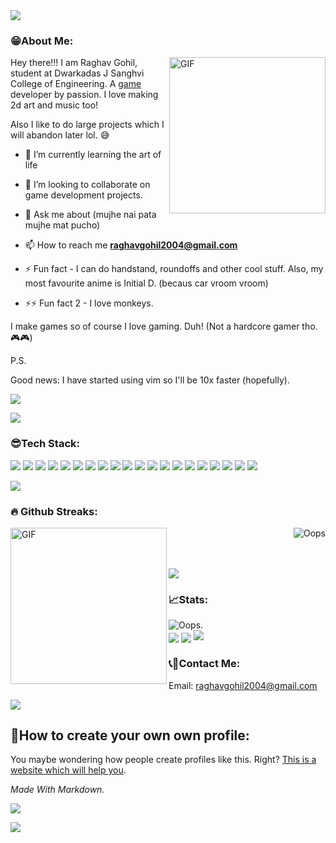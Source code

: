 <img src="https://user-images.githubusercontent.com/73097560/115834477-dbab4500-a447-11eb-908a-139a6edaec5c.gif">

<!--
**RaghavGohil/RaghavGohil** is a ✨ _special_ ✨ repository because its `README.md` (this file) appears on your GitHub profile.

Here are some ideas to get you started:

- 🔭 I’m currently working on ...
- 🌱 I’m currently learning ...
- 👯 I’m looking to collaborate on ...
- 🤔 I’m looking for help with ...
- 💬 Ask me about ...
- 📫 How to reach me: ...
- 😄 Pronouns: ...
- ⚡ Fun fact: ...
--> <!-- Zombie Code Please Ignore>

<!-- About Me: -->

### 😁About Me:

<img alt="GIF" align="right" height="250" src="https://media.tenor.com/EfhPfbG0hnMAAAAC/slap-handa-seishuu.gif">

Hey there!!! I am Raghav Gohil, student at Dwarkadas J Sanghvi College of Engineering. A <a href="https://low-end-studios.itch.io/">game</a> developer by passion. I love making 2d art and music too!

Also I like to do large projects which I will abandon later lol. 😅

- 🌱 I’m currently learning the art of life

- 👯 I’m looking to collaborate on game development projects.

- 💬 Ask me about (mujhe nai pata mujhe mat pucho)

- 📫 How to reach me **raghavgohil2004@gmail.com**

- ⚡ Fun fact - I can do handstand, roundoffs and other cool stuff. Also, my most favourite anime is Initial D. (becaus car vroom vroom)

- ⚡⚡ Fun fact 2 - I love monkeys.

I make games so of course I love gaming. Duh! (Not a hardcore gamer tho. 🎮🎮)

P.S.

Good news: I have started using vim so I'll be 10x faster (hopefully).

![](https://media.tenor.com/xl-PA-sk1LcAAAAS/vim-my-beloved.gif)

<img src="https://user-images.githubusercontent.com/73097560/115834477-dbab4500-a447-11eb-908a-139a6edaec5c.gif">

### 😎Tech Stack:
![](https://img.shields.io/badge/GitHub-100000?style=for-the-badge&logo=github&logoColor=white)
![](https://img.shields.io/badge/C%23-239120?style=for-the-badge&logo=c-sharp&logoColor=white)
![](https://img.shields.io/badge/Python-3776AB?style=for-the-badge&logo=python&logoColor=white)
![](https://img.shields.io/badge/HTML-239120?style=for-the-badge&logo=html5&logoColor=white)
![](https://img.shields.io/badge/C%2B%2B-00599C?style=for-the-badge&logo=c%2B%2B&logoColor=white)
![](https://img.shields.io/badge/Markdown-000000?style=for-the-badge&logo=markdown&logoColor=white)
![](https://img.shields.io/badge/Microsoft-666666?style=for-the-badge&logo=microsoft&logoColor=white)
![](https://img.shields.io/badge/Visual_Studio_Code-0078D4?style=for-the-badge&logo=visual%20studio%20code&logoColor=white)
![](https://img.shields.io/badge/Visual_Studio-5C2D91?style=for-the-badge&logo=visual%20studio&logoColor=white)
![](https://img.shields.io/badge/GIT-E44C30?style=for-the-badge&logo=git&logoColor=white)
![](https://img.shields.io/badge/Trello-0052CC?style=for-the-badge&logo=trello&logoColor=white)
![](https://img.shields.io/badge/C-00599C?style=for-the-badge&logo=c&logoColor=white)
![](https://img.shields.io/badge/VIM-%2311AB00.svg?&style=for-the-badge&logo=vim&logoColor=white)
![](https://img.shields.io/badge/Node.js-43853D?style=for-the-badge&logo=node.js&logoColor=white)
![](https://img.shields.io/badge/CSS-239120?&style=for-the-badge&logo=css3&logoColor=white)
![](https://img.shields.io/badge/HTML5-E34F26?style=for-the-badge&logo=html5&logoColor=white)
![](https://img.shields.io/badge/Express.js-404D59?style=for-the-badge)
![](https://img.shields.io/badge/Unity-100000?style=for-the-badge&logo=unity&logoColor=white)
![](https://img.shields.io/badge/MongoDB-4EA94B?style=for-the-badge&logo=mongodb&logoColor=white)
![](https://img.shields.io/badge/Figma-F24E1E?style=for-the-badge&logo=figma&logoColor=white)


<img src="https://user-images.githubusercontent.com/73097560/115834477-dbab4500-a447-11eb-908a-139a6edaec5c.gif">

### 🔥 Github Streaks:
<img alt="GIF" align="left" height="250" width="250" src="https://media.tenor.com/RV57Sqbt5r0AAAAM/woah-wow.gif">

<p align="right"><img src="https://github-readme-streak-stats.herokuapp.com/?user=raghavgohil&theme=black-ice&hide_border=true&stroke=0000&background=0D1117&ring=e05397&fire=e05397&currStreakLabel=e05397&bg_color=30,e96443,904e95&title_color=fff&text_color=fff" alt="Oops" /></p>
</br></br>

<img src="https://user-images.githubusercontent.com/73097560/115834477-dbab4500-a447-11eb-908a-139a6edaec5c.gif">

### 📈Stats:

<img src="https://count.getloli.com/get/@RaghavGohil" alt="Oops." />
</br>

<img align="center" src="https://github-readme-stats.vercel.app/api?username=RaghavGohil&theme=graywhite" />

<img align="center" src="https://github-readme-streak-stats.herokuapp.com/?user=RaghavGohil&theme=graywhite" />

<img src="https://user-images.githubusercontent.com/73097560/115834477-dbab4500-a447-11eb-908a-139a6edaec5c.gif">

### 📞🤙Contact Me:

Email: raghavgohil2004@gmail.com

<img src="https://user-images.githubusercontent.com/73097560/115834477-dbab4500-a447-11eb-908a-139a6edaec5c.gif">

## 🤔How to create your own own profile:

You maybe wondering how people create profiles like this. Right? <a href="https://aboutmonica.com/blog/how-to-create-a-github-profile-readme">This is a website which will help you</a>.

*Made With Markdown.*

![](https://img.shields.io/github/followers/RaghavGohil.svg?style=social&label=Follow&maxAge=2592000)

<img src="https://user-images.githubusercontent.com/73097560/115834477-dbab4500-a447-11eb-908a-139a6edaec5c.gif">
</br>
